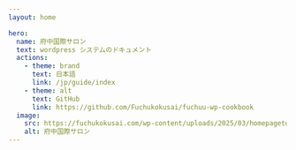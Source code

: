 ```yaml
---
layout: home

hero:
  name: 府中国際サロン
  text: wordpress システムのドキュメント
  actions:
    - theme: brand
      text: 日本語
      link: /jp/guide/index
    - theme: alt
      text: GitHub
      link: https://github.com/Fuchukokusai/fuchuu-wp-cookbook
  image:
    src: https://fuchukokusai.com/wp-content/uploads/2025/03/homepagetop029-1.jpg
    alt: 府中国際サロン
---
```

